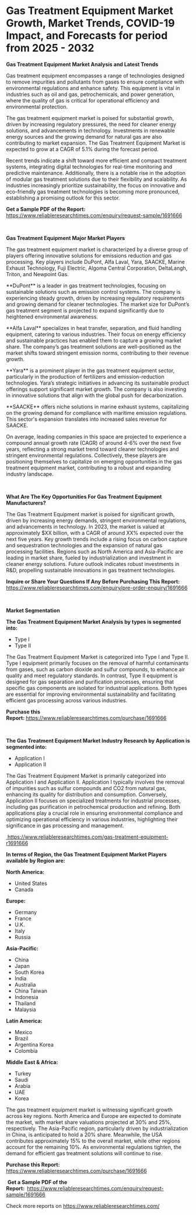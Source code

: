 <p><h1>Gas Treatment Equipment Market Growth, Market Trends, COVID-19 Impact, and Forecasts for period from 2025 - 2032</h1></p><p><strong>Gas Treatment Equipment Market Analysis and Latest Trends</strong></p>
<p><p>Gas treatment equipment encompasses a range of technologies designed to remove impurities and pollutants from gases to ensure compliance with environmental regulations and enhance safety. This equipment is vital in industries such as oil and gas, petrochemicals, and power generation, where the quality of gas is critical for operational efficiency and environmental protection.</p><p>The gas treatment equipment market is poised for substantial growth, driven by increasing regulatory pressures, the need for cleaner energy solutions, and advancements in technology. Investments in renewable energy sources and the growing demand for natural gas are also contributing to market expansion. The Gas Treatment Equipment Market is expected to grow at a CAGR of 5.1% during the forecast period. </p><p>Recent trends indicate a shift toward more efficient and compact treatment systems, integrating digital technologies for real-time monitoring and predictive maintenance. Additionally, there is a notable rise in the adoption of modular gas treatment solutions due to their flexibility and scalability. As industries increasingly prioritize sustainability, the focus on innovative and eco-friendly gas treatment technologies is becoming more pronounced, establishing a promising outlook for this sector.</p></p>
<p><strong>Get a Sample PDF of the Report:&nbsp;</strong> <a href="https://www.reliableresearchtimes.com/enquiry/request-sample/1691666?utm_campaign=3060&utm_medium=2&utm_source=Github&utm_content=ia&utm_term=27032025&utm_id=gas-treatment-equipment">https://www.reliableresearchtimes.com/enquiry/request-sample/1691666</a></p>
<p>&nbsp;</p>
<p><strong>Gas Treatment Equipment Major Market Players</strong></p>
<p><p>The gas treatment equipment market is characterized by a diverse group of players offering innovative solutions for emissions reduction and gas processing. Key players include DuPont, Alfa Laval, Yara, SAACKE, Marine Exhaust Technology, Fuji Electric, Algoma Central Corporation, DeltaLangh, Triton, and Newpoint Gas.</p><p>**DuPont** is a leader in gas treatment technologies, focusing on sustainable solutions such as emission control systems. The company is experiencing steady growth, driven by increasing regulatory requirements and growing demand for cleaner technologies. The market size for DuPont’s gas treatment segment is projected to expand significantly due to heightened environmental awareness.</p><p>**Alfa Laval** specializes in heat transfer, separation, and fluid handling equipment, catering to various industries. Their focus on energy efficiency and sustainable practices has enabled them to capture a growing market share. The company’s gas treatment solutions are well-positioned as the market shifts toward stringent emission norms, contributing to their revenue growth.</p><p>**Yara** is a prominent player in the gas treatment equipment sector, particularly in the production of fertilizers and emission-reduction technologies. Yara’s strategic initiatives in advancing its sustainable product offerings support significant market growth. The company is also investing in innovative solutions that align with the global push for decarbonization.</p><p>**SAACKE** offers niche solutions in marine exhaust systems, capitalizing on the growing demand for compliance with maritime emission regulations. This sector's expansion translates into increased sales revenue for SAACKE.</p><p>On average, leading companies in this space are projected to experience a compound annual growth rate (CAGR) of around 4-6% over the next five years, reflecting a strong market trend toward cleaner technologies and stringent environmental regulations. Collectively, these players are positioning themselves to capitalize on emerging opportunities in the gas treatment equipment market, contributing to a robust and expanding industry landscape.</p></p>
<p>&nbsp;</p>
<p><strong>What Are The Key Opportunities For Gas Treatment Equipment Manufacturers?</strong></p>
<p><p>The Gas Treatment Equipment market is poised for significant growth, driven by increasing energy demands, stringent environmental regulations, and advancements in technology. In 2023, the market is valued at approximately $XX billion, with a CAGR of around XX% expected over the next five years. Key growth trends include a rising focus on carbon capture and sequestration technologies and the expansion of natural gas processing facilities. Regions such as North America and Asia-Pacific are leading in market share, fueled by industrialization and investment in cleaner energy solutions. Future outlook indicates robust investments in R&D, propelling sustainable innovations in gas treatment technologies.</p></p>
<p><strong>Inquire or Share Your Questions If Any Before Purchasing This Report:</strong> <a href="https://www.reliableresearchtimes.com/enquiry/pre-order-enquiry/1691666?utm_campaign=3060&utm_medium=2&utm_source=Github&utm_content=ia&utm_term=27032025&utm_id=gas-treatment-equipment">https://www.reliableresearchtimes.com/enquiry/pre-order-enquiry/1691666</a></p>
<p>&nbsp;</p>
<p><strong>Market Segmentation</strong></p>
<p><strong>The Gas Treatment Equipment Market Analysis by types is segmented into:</strong></p>
<p><ul><li>Type I</li><li>Type II</li></ul></p>
<p><p>The Gas Treatment Equipment Market is categorized into Type I and Type II. Type I equipment primarily focuses on the removal of harmful contaminants from gases, such as carbon dioxide and sulfur compounds, to enhance air quality and meet regulatory standards. In contrast, Type II equipment is designed for gas separation and purification processes, ensuring that specific gas components are isolated for industrial applications. Both types are essential for improving environmental sustainability and facilitating efficient gas processing across various industries.</p></p>
<p><strong>Purchase this Report:&nbsp;</strong><a href="https://www.reliableresearchtimes.com/purchase/1691666?utm_campaign=3060&utm_medium=2&utm_source=Github&utm_content=ia&utm_term=27032025&utm_id=gas-treatment-equipment">https://www.reliableresearchtimes.com/purchase/1691666</a></p>
<p>&nbsp;</p>
<p><strong>The Gas Treatment Equipment Market Industry Research by Application is segmented into:</strong></p>
<p><ul><li>Application I</li><li>Application II</li></ul></p>
<p><p>The Gas Treatment Equipment Market is primarily categorized into Application I and Application II. Application I typically involves the removal of impurities such as sulfur compounds and CO2 from natural gas, enhancing its quality for distribution and consumption. Conversely, Application II focuses on specialized treatments for industrial processes, including gas purification in petrochemical production and refining. Both applications play a crucial role in ensuring environmental compliance and optimizing operational efficiency in various industries, highlighting their significance in gas processing and management.</p></p>
<p><a href="https://www.reliableresearchtimes.com/gas-treatment-equipment-r1691666?utm_campaign=3060&utm_medium=2&utm_source=Github&utm_content=ia&utm_term=27032025&utm_id=gas-treatment-equipment">&nbsp;https://www.reliableresearchtimes.com/gas-treatment-equipment-r1691666</a></p>
<p><strong>In terms of Region, the Gas Treatment Equipment Market Players available by Region are:</strong></p>
<p>
    <p> <strong> North America: </strong>
        <ul>
            <li>United States</li>
            <li>Canada</li>
        </ul>
        </p> 
    <p> <strong> Europe: </strong>
        <ul>
            <li>Germany</li>
            <li>France</li>
            <li>U.K.</li>
            <li>Italy</li>
            <li>Russia</li>
        </ul>
        </p> 
    <p> <strong> Asia-Pacific: </strong>
        <ul>
            <li>China</li>
            <li>Japan</li>
            <li>South Korea</li>
            <li>India</li>
            <li>Australia</li>
            <li>China Taiwan</li>
            <li>Indonesia</li>
            <li>Thailand</li>
            <li>Malaysia</li>
        </ul>
        </p> 
    <p> <strong> Latin America: </strong>
        <ul>
            <li>Mexico</li>
            <li>Brazil</li>
            <li>Argentina Korea</li>
            <li>Colombia</li>
        </ul>
        </p> 
    <p> <strong> Middle East & Africa: </strong>
        <ul>
            <li>Turkey</li>
            <li>Saudi</li>
            <li>Arabia</li>
            <li>UAE</li>
            <li>Korea</li>
        </ul>
    </p>
    </p>
<p><p>The gas treatment equipment market is witnessing significant growth across key regions. North America and Europe are expected to dominate the market, with market share valuations projected at 30% and 25%, respectively. The Asia-Pacific region, particularly driven by industrialization in China, is anticipated to hold a 20% share. Meanwhile, the USA contributes approximately 15% to the overall market, while other regions account for the remaining 10%. As environmental regulations tighten, the demand for efficient gas treatment solutions will continue to rise.</p></p>
<p><strong>Purchase this Report: </strong><a href="https://www.reliableresearchtimes.com/purchase/1691666?utm_campaign=3060&utm_medium=2&utm_source=Github&utm_content=ia&utm_term=27032025&utm_id=gas-treatment-equipment">https://www.reliableresearchtimes.com/purchase/1691666</a></p>
<p>&nbsp;<strong>Get a Sample PDF of the Report:&nbsp;&nbsp;</strong><a href="https://www.reliableresearchtimes.com/enquiry/request-sample/1691666?utm_campaign=3060&utm_medium=2&utm_source=Github&utm_content=ia&utm_term=27032025&utm_id=gas-treatment-equipment">https://www.reliableresearchtimes.com/enquiry/request-sample/1691666</a></p>
<p><strong></strong></p>
<p>Check more reports on <a href="https://www.reliableresearchtimes.com/?utm_campaign=3060&utm_medium=2&utm_source=Github&utm_content=ia&utm_term=27032025&utm_id=gas-treatment-equipment">https://www.reliableresearchtimes.com/</a></p>
